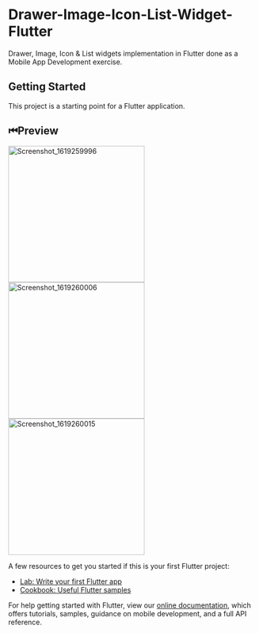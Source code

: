 # Drawer-Image-Icon-List-Widget-Flutter
Drawer, Image, Icon &amp; List widgets implementation in Flutter done as a Mobile App Development exercise.

## Getting Started

This project is a starting point for a Flutter application.

## ⏮Preview
<img src="https://user-images.githubusercontent.com/55204040/115955699-9ce1c180-a511-11eb-88b0-513040288b4b.png" alt="Screenshot_1619259996" width=275px></img>
<img src="https://user-images.githubusercontent.com/55204040/115955711-af5bfb00-a511-11eb-948a-1eaf4294ebe3.png" alt="Screenshot_1619260006" width=275px></img>
<img src="https://user-images.githubusercontent.com/55204040/115955714-b4b94580-a511-11eb-89db-63d0bd46f215.png" alt="Screenshot_1619260015" width=275px></img>

A few resources to get you started if this is your first Flutter project:

- [Lab: Write your first Flutter app](https://flutter.dev/docs/get-started/codelab)
- [Cookbook: Useful Flutter samples](https://flutter.dev/docs/cookbook)

For help getting started with Flutter, view our
[online documentation](https://flutter.dev/docs), which offers tutorials,
samples, guidance on mobile development, and a full API reference.


